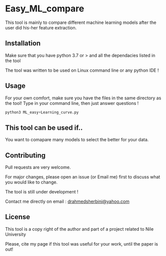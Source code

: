 # Easy_ML_compare


This tool is mainly to compare different machine learning models after the user did his-her feature extraction.

## Installation

Make sure that you have python 3.7 or > and all the dependacies listed in the tool

The tool was written to be used on Linux command line or any python IDE !

## Usage
For your own comfort, make sure you have the files in the same directory as the tool!
Type in your command line, then just answer questions !


```python
python3 ML_easy+Learning_curve.py

```

## This tool can be used if..
You want to comapare many models to select the better for your data.

## Contributing
Pull requests are very welcome. 


For major changes, please open an issue (or Email me) first to discuss what you would like to change.

The tool is still under development !

Contact me directly on email : drahmedsherbini@yahoo.com
## License
This tool is a copy right of the author and  part of a project related to Nile University 

Please, cite my page if this tool was useful for your work, until the paper is out!
